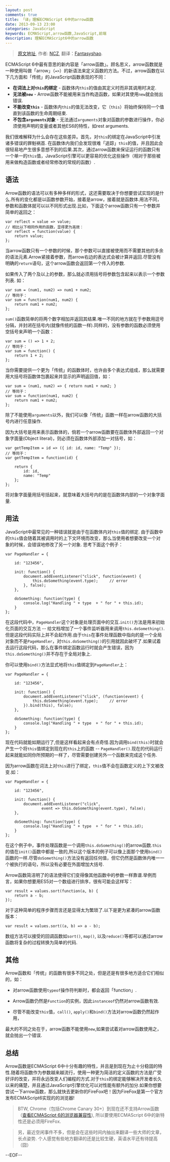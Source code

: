 ```yaml
---
layout: post
comments: true
title: 「译」理解ECMAScript 6中的arrow函数
date: 2013-09-13 23:00
categories: JavaScript
keywords: ECMAScript,arrow函数,JavaScript,前端
description: 理解ECMAScript6中的arrow函数
---
```


> [原文地址](http://www.nczonline.net/blog/2013/09/10/understanding-ecmascript-6-arrow-functions/?utm_source=feedburner&utm_medium=feed&utm_campaign=Feed%3A+nczonline+%28NCZOnline+-+The+Official+Web+Site+of+Nicholas+C.+Zakas%29), 作者: [NCZ](http://www.nczonline.net), 翻译：[Fantasyshao](http://www.shaofantasy.cn).

ECMAScript 6中最有意思的新内容是「arrow函数」。顾名思义，arrow函数就是一种使用叫做「arrow」（`=>`）的新语法来定义函数的方法。不过，arrow函数在以下几方面和「传统」的JavaScript函数表现的不同：

* **在词法上对`this`的绑定** - 函数体内`this`的值由其定义时而非其调用时决定.
* **无法被`new`** - Arrow函数不能被用来当作构造函数，如果对其使用`new`就会抛出错误.
* **不能改变`this`** - 函数体内`this`的值无法改变，它（`this`）将始终保持同一个值直到该函数的生命周期结束.
* **不包含`arguments`对象** - 无法通过`arguments`对象对函数的参数进行操作，你必须使用声明的变量或者其他ES6的特性，如rest arguments.

我们很难解释为什么会存在这些差异。首先，对`this`的绑定在JavaScript中引发诸多错误的罪魁祸首. 在函数体内我们会发现很难「追踪」`this`的值，并且因此会很轻易地产生很多意想不到的后果.其次，通过arrow函数来保证运行的函数只有一个单一的`this`值，JavaScript引擎可以更容易的优化这些操作（相对于那些被用来做构造函数或者经常修改的常规的函数）.

## 语法

Arrow函数的语法可以有多种多样的形式，这还需要取决于你想要尝试实现的是什么.所有的变化都是以函数参数开始，接着是arrow，接着就是函数体.用法不同，参数和函数体就可以以不同形式出现.比如，下面这个arrow函数只有一个参数并简单的返回之：


    var reflect = value => value;
    // 相比以下相同作用的函数，显得更为高效：
    var reflect = function(value) {
        return value;
    };

当arrow函数只有一个参数的时候，那个参数可以直接被使用而不需要其他的多余的语法元素.Arrow紧接着参数，而arrow右边的表达式会被计算并返回.尽管没有明确的`return`语句，这个arrow函数会返回第一个传入的参数.

如果传入了两个及以上的参数，那么就必须用括号将参数包含起来以表示一个参数列表. 如：

    var sum = (num1, num2) => num1 + num2;
    // 等同于：
    var sum = function(num1, num2) {
        return num1 + num2;
    };

`sum()`函数简单的将两个数字相加并返回其结果.唯一不同的地方就在于参数用逗号分隔，并封闭在括号内(就像传统的函数一样).同样的，没有参数的函数必须使用空括号来声明一个函数：


    var sum = () => 1 + 2;
    // 等同于：
    var sum = function() {
        return 1 + 2;
    };

当你需要提供一个更为「传统」的函数体时，也许由多个表达式组成，那么就需要用大括号将函数体包裹起来并显示的声明返回值，如：


    var sum = (num1, num2) => { return num1 + num2; }
    // 等同于：
    var sum = function(num1, num2) {
        return num1 + num2;
    };

除了不能使用`arguments`以外，我们可以像「传统」函数一样在arrow函数的大括号内进行任意操作.

因为大括号是用来表示函数体的，倘若一个arrow函数要在函数体外部返回一个对象字面量(Object literal)，则必须在函数体外部添加一对括号，如：


    var getTempItem = id => ({ id: id, name: "Temp" });
    // 等同于：
    var getTempItem = function(id) {

        return {
            id: id,
            name: "Temp"
        };
    };

将对象字面量用括号括起来，就意味着大括号内的是在函数体内部的一个对象字面量.

## 用法

JavaScript中最常见的一种错误就是由于在函数体内对`this`值的绑定. 由于函数中的`this`值会随着其被调用时的上下文环境而改变，那么当使用者想要改变一个对象的时候，会错误地修改了另一个对象. 思考下面这个例子：


    var PageHandler = {

        id: "123456",

        init: function() {
            document.addEventListener("click", function(event) {
                this.doSomething(event.type);     // error
            }, false);
        },

        doSomething: function(type) {
            console.log("Handling " + type  + " for " + this.id);
        }
    };

在这段代码中，`PageHandler`这个对象是处理页面中的交互.`init()`方法是用来初始化页面的交互方法 -- 给文档增加了一个事件监听器用来调用`this.doSomething()`.但是这段代码实际上并不会起作用.由于`this`在事件处理函数中指向的是一个全局对象而不是`PageHandler`，对`this.doSomething()`的引用就因此破坏了.如果试着去运行这段代码，那么在事件绑定函数运行时就会产生错误，因为`this.doSomething()`并不存在于全局对象上.

你可以使用`bind()`方法显式地将`this`值绑定到`PageHandler`上：


    var PageHandler = {

        id: "123456",

        init: function() {
            document.addEventListener("click", (function(event) {
                this.doSomething(event.type);     // error
            }).bind(this), false);
        },

        doSomething: function(type) {
            console.log("Handling " + type  + " for " + this.id);
        }
    };

现在代码就能如期运行了,但是这样看起来会有点奇怪.因为调用`bind(this)`时就会产生一个将`this`值绑定到现在的`this`上的函数 -- `PageHandler()`.现在的代码运行起来就能如同你所预期的一样了，尽管需要创建另外一个函数来完成这个任务.

因为arrow函数在词法上对`this`进行了绑定，`this`值不会在函数定义的上下文被改变.如：


    var PageHandler = {

        id: "123456",

        init: function() {
            document.addEventListener("click",
                    event => this.doSomething(event.type), false);
        },

        doSomething: function(type) {
            console.log("Handling " + type  + " for " + this.id);
        }
    };

在这个例子中，事件处理函数是一个调用`this.doSomething()`的arrow函数.`this`的值在`init()`函数中都是一致的,所以这个版本的例子可以像上面那个使用`bind()`函数的一样.尽管`doSomething()`方法没有返回任何值，但它仍然是函数体内唯一一个被执行的语句，所以没有必要在外面增加大括号.

Arrow函数简洁明了的语法使得它们变得像其他函数中的参数一样靠谱.举例而言，如果你想要用ES5对一个数组进行排序，很有可能会这样写：


    var result = values.sort(function(a, b) {
        return a - b;
    });

对于这种简单的程序步骤而言还是显得太为繁琐了.以下是更为紧凑的arrow函数版本：

    var result = values.sort((a, b) => a - b);

数组方法可以接受的回调函数如`sort()`, `map()`, 以及`reduce()`等都可以通过arrow函数将复杂的过程转换为简单的代码.

## 其他

Arrow函数和「传统」的函数有很多不同之处，但是还是有很多地方适合它们相似的，如：

* 对arrow函数使用`typeof`操作符判断时，都会返回「function」.

* Arrow函数仍然是`Function`的实例，因此`instanceof`仍然对arrow函数有效.

* 尽管不能改变`this`值，`call()`, `apply()`和`bind()`方法对arrow函数仍然起作用，

最大的不同之处在于，arrow函数不能使用`new`,如果尝试着对arrow函数使用之，就会抛出一个错误.

## 总结

Arrow函数是ECMAScript 6中十分有趣的特性，并且是到现在为止十分稳固的特性.随着将函数作为参数越来越流行，使用一种更为简洁的定义函数的方法是广受好评的改变，并将永远改变人们编程的方式.对于`this`的绑定能够解决开发者长久以来的痛楚，并且通过JavaScript引擎优化可以对性能有额外的加分.如果你想要尝试一下arrow函数，那么就快去更新你的FireFox吧！因为FireFox是第一个官方发布ECMAScript6实现的的浏览器!

> BTW, Chrome（包括Chrome Canary 30+）到现在还不支持Arrow函数 （[查看ECMAScript 6的浏览器兼容性](http://kangax.github.io/es5-compat-table/es6/)), 所以要使用ECMAScript 6中的新特性还是必须用FireFox.

> 另，最近空闲事件不多，但是会在这些时间内抽出来翻译一些大师的文章，长点姿势. 个人感觉有些地方翻译的还是比较生硬，英语水平还有待提高 （囧）

--EOF--
